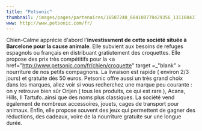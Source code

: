 ```yaml
---
title: "Petsonic"
thumbnail: /images/pages/partenaires/16507248_684100778429356_1311884375_n.png
www: http://www.petsonic.com/fr/
---
```


Chien-Calme apprécie d'abord l'<b>investissment de cette société située à Barcelone pour la cause animale</b>. Elle subvient aux besoins de refuges espagnols ou français en distribuant gratiutement des croquettes.
Elle propose des prix très compétitifs pour la <a href="http://www.petsonic.com/fr/chien/croquette" target =_"blank" > nourriture </a> de nos petits compagnons. La livraison est rapide ( environ 2/3 jours) et gratuite dés 50 euros.
Petsonic offre aussi un très grand choix dans les marques, allez voir si vous recherchez une marque peu courante : on y retrouve bien sûr Orijen ( tous les produits, ce qui est rare ), Acana, Hills, Il Tartufo..ainsi que des noms plus classiques.
La société vend également de nombreux accessoires, jouets, cages de transport pour animaux.
Enfin, elle propose souvent des jeux qui permettent de gagner des réductions, des cadeaux, voire de la nourriture gratuite sur une longue durée.